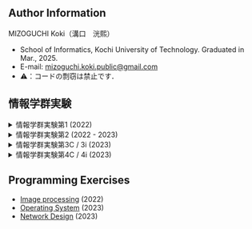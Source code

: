 ## Author Information 
MIZOGUCHI Koki（溝口　洸熙）
- School of Informatics, Kochi University of Technology. Graduated in Mar., 2025.
- E-mail: [mizoguchi.koki.public@gmail.com](mailto:mizoguchi.koki.public@gmail.com)
- ⚠️：コードの剽窃は禁止です．
## 情報学群実験
<details>
<summary>情報学群実験第1 (2022)</summary>
    
- [Study Works](https://github.com/MIZOGUCHIKoki/Programming-Lab/tree/master/ProgrammingLab_1)
- [Final assignment](https://github.com/MIZOGUCHIKoki/Programming-Lab/tree/master/ProgrammingLab_1/Minesweeper)
</details>

<details>
<summary>情報学群実験第2 (2022 - 2023)</summary>
    
- Report
    - [Sort algorithm](https://github.com/MIZOGUCHIKoki/Programming-Lab/tree/master/ProgrammingLab_2/i386_sort)
    - [Immediate assignment](https://github.com/MIZOGUCHIKoki/Programming-Lab/tree/master/ProgrammingLab_2/arm_register)
- Source Code
    - [q0-warmup-MIZOGUCHIKoki](https://github.com/MIZOGUCHIKoki/q0-warmup-MIZOGUCHIKoki.git)
        - Contributor : [MIZOGUCHI Koki](https://github.com/MIZOGUCHIKoki)
    - [q1-i386-mika_mizo](https://github.com/MIZOGUCHIKoki/q1-i386-mika_mizo.git)
        - Contributors: [MIKAMI Shu](https://github.com/MikamiShu), [MIZOGUCHI Koki](https://github.com/MIZOGUCHIKoki),
    - [q2-raspbian-mika_mizo](https://github.com/MIZOGUCHIKoki/q2-raspbian-mika_mizo.git)
        - Contributors: [MIKAMI Shu](https://github.com/MikamiShu), [MIZOGUCHI Koki](https://github.com/MIZOGUCHIKoki),
    - [q3-rasppielement-mika_mizo](https://github.com/MIZOGUCHIKoki/q3-rasppielement-mika_mizo.git)
        - Contributors: [MIKAMI Shu](https://github.com/MikamiShu), [MIZOGUCHI Koki](https://github.com/MIZOGUCHIKoki),
    - [q3-g15](https://github.com/MIZOGUCHIKoki/q3-g15.git)
        - Contributors: [TANAKA Ryo](https://github.com/tanakaryo341), [MIKAMI Shu](https://github.com/MikamiShu), [MIZOGUCHI Koki](https://github.com/MIZOGUCHIKoki), [YAMADA Koki](https://github.com/1250382KoukiYamada)

</details>

<details>
<summary>情報学群実験第3C / 3i (2023)</summary>
    
- [Report](https://github.com/MIZOGUCHIKoki/InformationExperiment_3c-3i/tree/master/docs)
- [Codes](https://github.com/MIZOGUCHIKoki/InformationExperiment_3c-3i)
  - [00_introduction](https://github.com/MIZOGUCHIKoki/InformationExperiment_3c-3i/tree/master/00_introduction)
  - [01_EngineeringCharacteristicsOfSound](https://github.com/MIZOGUCHIKoki/InformationExperiment_3c-3i/tree/master/01_EngineeringCharacteristicsOfSound)
  - [02_Frequency analysis](https://github.com/MIZOGUCHIKoki/InformationExperiment_3c-3i/tree/master/02_FrequencyAnalysis)
  - [03_Speech synthesis](https://github.com/MIZOGUCHIKoki/InformationExperiment_3c-3i/tree/master/03_SpeechSynthesis)
  - [04_Hearing audio signals](https://github.com/MIZOGUCHIKoki/InformationExperiment_3c-3i/tree/master/04_Hearing_AudioSignals)
  - [05_Understanding images](https://github.com/MIZOGUCHIKoki/InformationExperiment_3c-3i/tree/master/05_UnderstandingImages)
  - [06_Image filtering](https://github.com/MIZOGUCHIKoki/InformationExperiment_3c-3i/tree/master/06_ImageFiltering)
  - [07_Direction aftereffect](https://github.com/MIZOGUCHIKoki/InformationExperiment_3c-3i/tree/master/07_DirectionAftereffect)
  - [08_Fourier analysis of images](https://github.com/MIZOGUCHIKoki/InformationExperiment_3c-3i/tree/master/08_FourierAnalysisOfImages)
  - [09_WEB interface](https://github.com/MIZOGUCHIKoki/InformationExperiment_3c-3i/tree/master/09_WebInterface)
  - [10_Universal design](https://github.com/MIZOGUCHIKoki/InformationExperiment_3c-3i/tree/master/10_UniversalDesign)
  - [12_Data analysis](https://github.com/MIZOGUCHIKoki/InformationExperiment_3c-3i/tree/master/12_DataAnalysis)
  - [13_Behavioral experiment](https://github.com/MIZOGUCHIKoki/InformationExperiment_3c-3i/tree/master/13_BehavioralExperiment)
  - [14_Data analysis statistical](https://github.com/MIZOGUCHIKoki/InformationExperiment_3c-3i/tree/master/14_DataAnalysisStatistical)
</details>

<details>
<summary>情報学群実験第4C / 4i (2023)</summary>
    
- [Report1 (DNS / e-mail)](https://github.com/MIZOGUCHIKoki/InformationExperiment_4c-4i/tree/master/docs/report1)    
- [Report2 (Network / Firewall) ](https://github.com/MIZOGUCHIKoki/InformationExperiment_4c-4i/tree/master/docs/report2)
- [Report3 (Cloud / AWS) ](https://github.com/MIZOGUCHIKoki/InformationExperiment_4c-4i/tree/master/docs/report2)
</details>

## Programming Exercises
- [Image processing](https://github.com/MIZOGUCHIKoki/Programming-Lab/tree/master/ImageProcessing) (2022)
- [Operating System](https://github.com/MIZOGUCHIKoki/Programming-Lab/tree/master/OperatingSystem) (2023)
- [Network Design](https://github.com/MIZOGUCHIKoki/Programming-Lab/tree/master/NetworkDesign) (2023)
